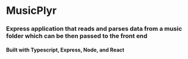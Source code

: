 # MusicPlyr

### Express application that reads and parses data from a music folder which can be then passed to the front end

#### Built with Typescript, Express, Node, and React
